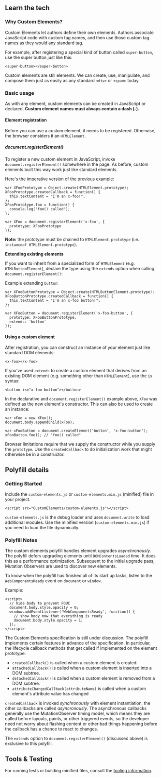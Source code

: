 ## Learn the tech

### Why Custom Elements?

Custom Elements let authors define their own elements. Authors associate JavaScript code with custom tag names, and then use those custom tag names as they would any standard tag.

For example, after registering a special kind of button called `super-button`, use the super button just like this:

    <super-button></super-button>

Custom elements are still elements. We can create, use, manipulate, and compose them just as easily as any standard `<div>` or `<span>` today.

### Basic usage

As with any element, custom elements can be created in JavaScript or declared. **Custom element names must always contain a dash (-).**

#### Element registration

Before you can use a custom element, it needs to be registered. Otherwise, the browser considers it an `HTMLElement`.

##### document.registerElement()

To register a new custom element in JavaScript, invoke `document.registerElement()` somewhere in the page.
As before, custom elements built this way work just like standard elements.

Here's the imperative version of the previous example:

    var XFooPrototype = Object.create(HTMLElement.prototype);
    XFooPrototype.createdCallback = function() {
      this.textContent = "I'm an x-foo!";
    };
    XFooPrototype.foo = function() {
      console.log('foo() called');
    };

    var XFoo = document.registerElement('x-foo', {
      prototype: XFooPrototype
    });

**Note:** the prototype must be chained to `HTMLElement.prototype` (i.e. `instanceof HTMLElement.prototype`).

**Extending existing elements**

If you want to inherit from a specialized form of `HTMLElement` (e.g. `HTMLButtonElement`),
declare the type using the `extends` option when calling `document.registerElement()`:
  
Example extending `button`:
  
    var XFooButtonPrototype = Object.create(HTMLButtonElement.prototype);
    XFooButtonPrototype.createdCallback = function() {
      this.textContent = "I'm an x-foo button!";
    };

    var XFooButton = document.registerElement('x-foo-button', {
      prototype: XFooButtonPrototype,
      extends: 'button'
    });

#### Using a custom element

After registration, you can construct an instance of your element just like
standard DOM elements:

    <x-foo></x-foo>

If you've used `extends` to create a custom element that derives from an existing DOM element
(e.g. something other than `HTMLElement`), use the `is` syntax:

    <button is="x-foo-button"></button>

In the declarative and `document.registerElement()` example above, `XFoo` was defined as the new element's constructor.
This can also be used to create an instance:

    var xFoo = new XFoo();
    document.body.appendChild(xFoo);

    var xFooButton = document.createElement('button', 'x-foo-button');
    xFooButton.foo(); // "foo() called"

Browser limitations require that we supply the constructor while you supply the `prototype`.
Use the `createdCallback` to do initialization work that might otherwise be in a constructor.

## Polyfill details

### Getting Started

Include the `custom-elements.js` or `custom-elements.min.js` (minified) file in your project.

    <script src="CustomElements/custom-elements.js"></script>

`custom-elements.js` is the debug loader and uses `document.write` to load additional modules. 
Use the minified version (`custom-elements.min.js`) if you need to load the file dynamically.

### Polyfill Notes

The custom elements polyfill handles element upgrades _asynchronously_. The polyfill defers upgrading elements until `DOMContentsLoaded` time. It does this as a performance optimization. Subsequent to the initial upgrade pass, Mutation Observers are used to discover new elements.

To know when the polyfill has finished all of its start up tasks, listen to the `WebComponentsReady` event on `document` or `window`.

Example:

    <script>
      // hide body to prevent FOUC
      document.body.style.opacity = 0;
      window.addEventListener('WebComponentsReady', function() {
        // show body now that everything is ready
        document.body.style.opacity = 1;
      });
    </script>

The Custom Elements specification is still under discussion. The polyfill implements certain features in advance of the specification. In particular, the lifecycle callback methods that get called if implemented on the element prototype:

* `createdCallback()` is called when a custom element is created.
* `attachedCallback()` is called when a custom element is inserted into a DOM subtree.
* `detachedCallback()` is called when a custom element is removed from a DOM subtree.
* `attributeChangedCallback(attributeName)` is called when a custom element's attribute value has changed

`createdCallback` is invoked _synchronously_ with element instantiation, the other callbacks are called _asyncronously_. The asynchronous callbacks generally use the MutationObserver timing model, which means they are called before layouts, paints, or other triggered events, so the developer need not worry about flashing content or other bad things happening before the callback has a chance to react to changes.

The `extends` option to `document.registerElement()` (discussed above)  is exclusive to this polyfill.

## Tools & Testing

For running tests or building minified files, consult the [tooling information](http://polymer-project.org/tooling-strategy.html).

